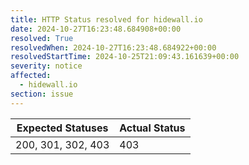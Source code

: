 ```yaml
---
title: HTTP Status resolved for hidewall.io
date: 2024-10-27T16:23:48.684908+00:00
resolved: True
resolvedWhen: 2024-10-27T16:23:48.684922+00:00
resolvedStartTime: 2024-10-25T21:09:43.161639+00:00
severity: notice
affected:
  - hidewall.io
section: issue
---
```


| Expected Statuses | Actual Status  |
|-------------------|----------------|
| 200, 301, 302, 403 | 403 |

